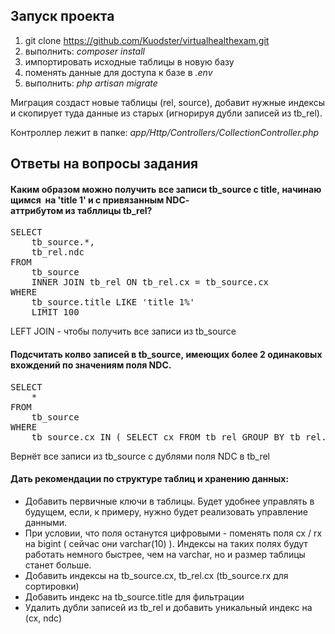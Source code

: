 ## Запуск проекта
1. git clone https://github.com/Kuodster/virtualhealthexam.git
2. выполнить: *composer install*
3. импортировать исходные таблицы в новую базу
4. поменять данные для доступа к базе в *.env*
5. выполнить: *php artisan migrate*

Миграция создаст новые таблицы (rel, source), добавит нужные индексы и скопирует туда данные из старых (игнорируя дубли записей из tb_rel).

Контроллер лежит в папке: *app/Http/Controllers/CollectionController.php*

## Ответы на вопросы задания

#### Каким образом можно получить все записи tb_source с title, начинающимся  на 'title 1' и с привязанным NDC­аттрибутом из табллицы tb_rel?
<pre>
SELECT
	tb_source.*,
	tb_rel.ndc 
FROM
	tb_source
	INNER JOIN tb_rel ON tb_rel.cx = tb_source.cx 
WHERE
	tb_source.title LIKE 'title 1%' 
	LIMIT 100
</pre>

LEFT JOIN - чтобы получить все записи из tb_source

#### Подсчитать кол­во записей в tb_source, имеющих более 2 одинаковых  вхождений по значениям поля NDC.

<pre>
SELECT
	* 
FROM
	tb_source 
WHERE
	tb_source.cx IN ( SELECT cx FROM tb_rel GROUP BY tb_rel.cx, tb_rel.ndc HAVING count( * ) > 1 )
</pre>

Вернёт все записи из tb_source с дублями поля NDC в tb_rel

#### Дать рекомендации по структуре таблиц и хранению данных:
- Добавить первичные ключи в таблицы. Будет удобнее управлять в будущем, если, к примеру, нужно будет реализовать управление данными.
- При условии, что поля останутся цифровыми - поменять поля cx / rx на bigint ( сейчас они varchar(10) ).
Индексы на таких полях будут работать немного быстрее, чем на varchar, но и размер таблицы станет больше.
- Добавить индексы на tb_source.cx, tb_rel.cx (tb_source.rx для сортировки)
- Добавить индекс на tb_source.title для фильтрации
- Удалить дубли записей из tb_rel и добавить уникальный индекс на (cx, ndc)



